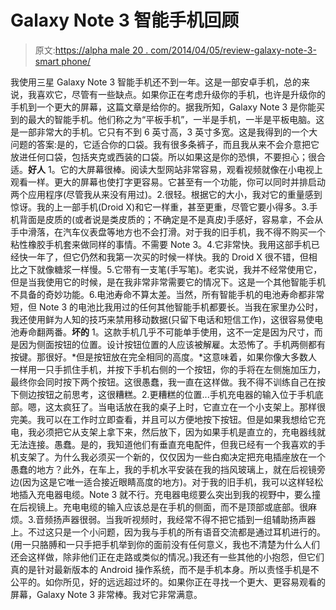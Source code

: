 # Galaxy Note 3 智能手机回顾

> 原文:[https://alpha male 20 . com/2014/04/05/review-galaxy-note-3-smart phone/](https://alphamale20.com/2014/04/05/review-galaxy-note-3-smartphone/)

我使用三星 Galaxy Note 3 智能手机还不到一年。这是一部安卓手机，总的来说，我喜欢它，尽管有一些缺点。如果你正在考虑升级你的手机，也许是升级你的手机到一个更大的屏幕，这篇文章是给你的。据我所知，Galaxy Note 3 是你能买到的最大的智能手机。他们称之为“平板手机”，一半是手机，一半是平板电脑。这是一部非常大的手机。它只有不到 6 英寸高，3 英寸多宽。这是我得到的一个大问题的答案:是的，它适合你的口袋。我有很多条裤子，而且我从来不会介意把它放进任何口袋，包括夹克或西装的口袋。所以如果这是你的恐惧，不要担心；很合适。**好人** 1。它的大屏幕很棒。阅读大型网站非常容易，观看视频就像在小电视上观看一样。更大的屏幕也使打字更容易。它甚至有一个功能，你可以同时并排启动两个应用程序(尽管我从来没有用过)。2.很轻。根据它的大小，我对它的重量感到惊讶。我的上一部手机(Droid X)和它一样重，甚至更重，尽管它要小得多。3.手机背面是皮质的(或者说是类皮质的；不确定是不是真皮)手感好，容易拿，不会从手中滑落，在汽车仪表盘等地方也不会打滑。对于我的旧手机，我不得不购买一个粘性橡胶手机套来做同样的事情。不需要 Note 3。4.它非常快。我用这部手机已经快一年了，但它仍然和我第一次买的时候一样快。我的 Droid X 很不错，但相比之下就像糖浆一样慢。5.它带有一支笔(手写笔)。老实说，我并不经常使用它，但是当我使用它的时候，是在我非常非常需要它的情况下。这是一个其他智能手机不具备的奇妙功能。6.电池寿命不算太差。当然，所有智能手机的电池寿命都非常短，但 Note 3 的电池比我用过的任何其他智能手机都要长。当我在家里办公时，我还使用鲜为人知的技巧来禁用移动数据(只留下电话和短信工作)，这很容易使电池寿命翻两番。**坏的** 1。这款手机几乎不可能单手使用，这不一定是因为尺寸，而是因为侧面按钮的位置。设计按钮位置的人应该被解雇。太恐怖了。手机两侧都有按键。那很好。*但是按钮放在完全相同的高度。*这意味着，如果你像大多数人一样用一只手抓住手机，并按下手机右侧的一个按钮，你的手将在左侧施加压力，最终你会同时按下两个按钮。这很愚蠢，我一直在这样做。我不得不训练自己在按下侧边按钮之前思考，这很糟糕。2.更糟糕的位置...手机充电器的输入位于手机底部。嗯，这太疯狂了。当电话放在我的桌子上时，它直立在一个小支架上。那样很完美。我可以在工作时立即查看，并且可以方便地按下按钮。但是如果我想给它充电，我必须把它从支架上拿下来，然后放下，因为如果手机是直立的，充电器线就无法连接。愚蠢。是的，我知道他们有垂直充电配件，但我已经有一个我喜欢的手机支架了。为什么我必须买一个新的，仅仅因为一些白痴决定把充电插座放在一个愚蠢的地方？此外，在车上，我的手机水平安装在我的挡风玻璃上，就在后视镜旁边(因为这是它唯一适合接近眼睛高度的地方)。对于我的旧手机，我可以这样轻松地插入充电器电缆。Note 3 就不行。充电器电缆要么突出到我的视野中，要么撞在后视镜上。充电电缆的输入应该总是在手机的侧面，而不是顶部或底部。很麻烦。3.音频扬声器很弱。当我听视频时，我经常不得不把它插到一组辅助扬声器上。不过这只是一个小问题，因为我与手机的所有语音交流都是通过耳机进行的。(用一只胳膊和一只手把手机举到你的面前没有任何意义，我也不清楚为什么人们还会这样做，除非他们正在走路或类似的情况。)我还有一些其他的小抱怨，但它们真的是针对最新版本的 Android 操作系统，而不是手机本身。所以责怪手机是不公平的。如你所见，好的远远超过坏的。如果你正在寻找一个更大、更容易观看的屏幕，Galaxy Note 3 非常棒。我对它非常满意。